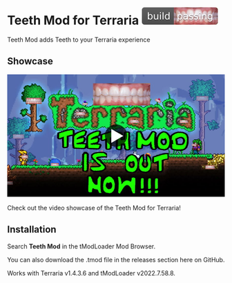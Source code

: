 # Teeth Mod for Terraria ![](badge.svg)
Teeth Mod adds Teeth to your Terraria experience

## Showcase
[![](videopreview.jpg)](https://www.youtube.com/watch?v=R4ZoD9Tq5RQ)

Check out the video showcase of the Teeth Mod for Terraria!

## Installation
Search **Teeth Mod** in the tModLoader Mod Browser.

You can also download the .tmod file in the releases section here on GitHub.

Works with Terraria v1.4.3.6 and tModLoader v2022.7.58.8.
